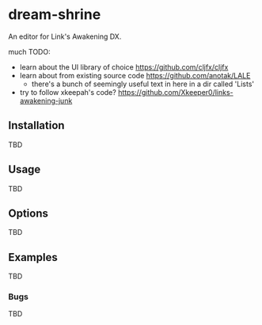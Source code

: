 # dream-shrine

An editor for Link's Awakening DX.

much TODO:
* learn about the UI library of choice https://github.com/cljfx/cljfx
* learn about from existing source code https://github.com/anotak/LALE
  * there's a bunch of seemingly useful text in here in a dir called
    'Lists'
* try to follow xkeepah's code? https://github.com/Xkeeper0/links-awakening-junk


## Installation

TBD

## Usage

TBD

## Options

TBD

## Examples

TBD

### Bugs

TBD
